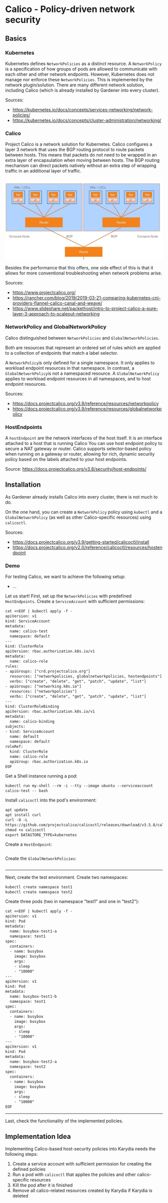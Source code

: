# Calico - Policy-driven network security

## Basics

### Kubernetes
Kubernetes defines `NetworkPolicies` as a distinct resource. A `NetworkPolicy` is a specification of how groups of pods are allowed to communicate with each other and other network endpoints. However, Kubernetes does not manage nor enforce these `NetworkPolicies`. This is implemented by the network plugin/solution. There are many different network solution, including Calico (which is already installed by Gardener into every cluster).

Sources: 
- https://kubernetes.io/docs/concepts/services-networking/network-policies/
- https://kubernetes.io/docs/concepts/cluster-administration/networking/

### Calico
Project Calico is a network solution for Kubernetes. Calico configures a layer 3 network that uses the BGP routing protocol to route packets between hosts. This means that packets do not need to be wrapped in an extra layer of encapsulation when moving between hosts. The BGP routing mechanism can direct packets natively without an extra step of wrapping traffic in an additional layer of traffic.

![](../images/CalicoArchitecture.jpg)

Besides the performance that this offers, one side effect of this is that it allows for more conventional troubleshooting when network problems arise.

Sources: 
- https://www.projectcalico.org/
- https://rancher.com/blog/2019/2019-03-21-comparing-kubernetes-cni-providers-flannel-calico-canal-and-weave/
- https://www.slideshare.net/packethost/intro-to-project-calico-a-pure-layer-3-approach-to-scaleout-networking

### NetworkPolicy and GlobalNetworkPolicy
Calico distinguished between `NetworkPolicies` and `GlobalNetworkPolicies`.

Both are resources that represent an ordered set of rules which are applied to a collection of endpoints that match a label selector.

A `NetworkPolicy`is only defined for a single namespace. It only applies to workload endpoint resources in that namespace. In contrast, a `GlobalNetworkPolicy`is not a namespaced resource. A `GlobalNetworkPolicy` applies to workload endpoint resources in all namespaces, and to host endpoint resources. 

Sources:
- https://docs.projectcalico.org/v3.9/reference/resources/networkpolicy
- https://docs.projectcalico.org/v3.9/reference/resources/globalnetworkpolicy

### HostEndpoints
A `hostEndpoint` are the network interfaces of the host itself. It is an interface attached to a host that is running Calico You can use host endpoint policy to secure a NAT gateway or router. Calico supports selector-based policy when running on a gateway or router, allowing for rich, dynamic security policy based on the labels attached to your host endpoints.

Source: https://docs.projectcalico.org/v3.8/security/host-endpoints/

## Installation
As Gardener already installs Calico into every cluster, there is not much to do.

On the one hand, you can create a `NetworkPolicy` policy using `kubectl` and a `GlobalNetworkPolicy` (as well as other Calico-specific resources) using `calicoctl`.

Sources:
- https://docs.projectcalico.org/v3.9/getting-started/calicoctl/install
- https://docs.projectcalico.org/v2.0/reference/calicoctl/resources/hostendpoint

### Demo
For testing Calico, we want to achieve the following setup:
- ...

Let us start!
First, set up the `NetworkPolicies` with predefined `HostEndpoints`.
Create a `ServiceAccount` with sufficient permissions:
```
cat <<EOF | kubectl apply -f -
apiVersion: v1
kind: ServiceAccount
metadata:
  name: calico-test
  namespace: default
---
kind: ClusterRole
apiVersion: rbac.authorization.k8s.io/v1
metadata:
  name: calico-role
rules:
- apiGroups: ["crd.projectcalico.org"]
  resources: ["networkpolicies, globalnetworkpolicies, hostendpoints"]
  verbs: ["create", "delete", "get", "patch", "update", "list"]
- apiGroups: ["networking.k8s.io"]
  resources: ["networkpolicies"]
  verbs: ["create", "delete", "get", "patch", "update", "list"]
---
kind: ClusterRoleBinding
apiVersion: rbac.authorization.k8s.io/v1
metadata:
  name: calico-binding
subjects:
- kind: ServiceAccount
  name: default
  namespace: default
roleRef:
  kind: ClusterRole
  name: calico-role
  apiGroup: rbac.authorization.k8s.io
EOF
```


Get a Shell instance running a pod:
```
kubectl run my-shell --rm -i --tty --image ubuntu --serviceaccount calico-test -- bash
```

Install `calicoctl` into the pod's environment:
```
apt update
apt install curl
curl -O -L  https://github.com/projectcalico/calicoctl/releases/download/v3.5.8/calicoctl
chmod +x calicoctl
export DATASTORE_TYPE=kubernetes
```

Create a `HostEndpoint`:
```

```

Create the `GlobalNetworkPolicies`:
```

```

---

Next, create the test environment.
Create two namespaces:
```
kubectl create namespace test1
kubectl create namespace test2
```

Create three pods (two in namespace "test1" and one in "test2"):
```
cat <<EOF | kubectl apply -f -
apiVersion: v1
kind: Pod
metadata:
  name: busybox-test1-a
  namespace: test1
spec:
  containers:
  - name: busybox
    image: busybox
    args:
    - sleep
    - "10000"
---
apiVersion: v1
kind: Pod
metadata:
  name: busybox-test1-b
  namespace: test1
spec:
  containers:
  - name: busybox
    image: busybox
    args:
    - sleep
    - "10000"
---
apiVersion: v1
kind: Pod
metadata:
  name: busybox-test2-a
  namespace: test2
spec:
  containers:
  - name: busybox
    image: busybox
    args:
    - sleep
    - "10000"
EOF
```

---

Last, check the functionality of the implemented policies.

## Implementation Idea
Implementing Calico-based host-security policies into Karydia needs the following steps:
1. Create a service account with sufficient permission for creating the defined policies
2. Run a pod with `calicoctl` that applies the policies and other calico-specific resources
3. Kill the pod after it is finished
4. Remove all calico-related resources created by Karydia if Karydia is deleted
